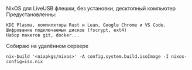 NixOS для LiveUSB флешки, без установки, десктопный компьютер
Предустановленны:
```
KDE Plasma, компиляторы Rust и Lean, Google Chrome и VS Code.
Шифрование подключаемых дисков (fscrypt, ext4)
Набор пакетов git, docker...
```

Собираю на удалённом сервере

```
nix-build '<nixpkgs/nixos>' -A config.system.build.isoImage -I nixos-config=iso.nix
```


